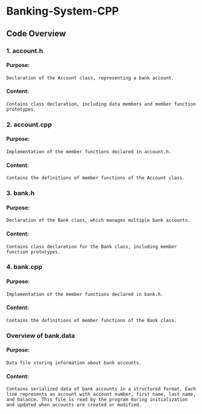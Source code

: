 # Banking-System-CPP 

## Code Overview


### 1. account.h
#### Purpose: 
    Declaration of the Account class, representing a bank account.
#### Content: 
    Contains class declaration, including data members and member function prototypes.

### 2. account.cpp
#### Purpose: 
    Implementation of the member functions declared in account.h.
#### Content: 
    Contains the definitions of member functions of the Account class.

### 3. bank.h
#### Purpose: 
    Declaration of the Bank class, which manages multiple bank accounts.
#### Content: 
    Contains class declaration for the Bank class, including member function prototypes.

### 4. bank.cpp
#### Purpose: 
    Implementation of the member functions declared in bank.h.
#### Content: 
    Contains the definitions of member functions of the Bank class.

### Overview of bank.data

#### Purpose: 
    Data file storing information about bank accounts.
#### Content: 
    Contains serialized data of bank accounts in a structured format. Each line represents an account with account number, first name, last name, and balance. This file is read by the program during initialization and updated when accounts are created or modified.


